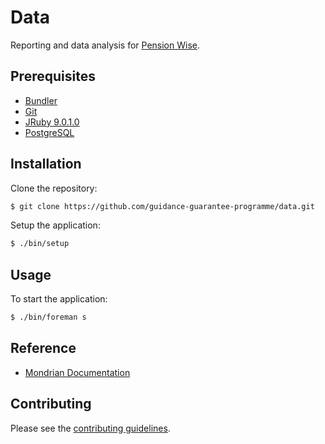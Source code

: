 # Data

Reporting and data analysis for [Pension Wise].


## Prerequisites

* [Bundler]
* [Git]
* [JRuby 9.0.1.0][JRuby]
* [PostgreSQL]


## Installation

Clone the repository:

```sh
$ git clone https://github.com/guidance-guarantee-programme/data.git
```

Setup the application:

```sh
$ ./bin/setup
```


## Usage

To start the application:

```sh
$ ./bin/foreman s
```


## Reference

* [Mondrian Documentation](http://mondrian.pentaho.com/documentation/)


## Contributing

Please see the [contributing guidelines](/CONTRIBUTING.md).

[bundler]: https://libraries.io/rubygems/bundler
[git]: http://git-scm.com
[jruby]: http://jruby.org
[pension wise]: https://www.pensionwise.gov.uk
[postgresql]: http://www.postgresql.org
